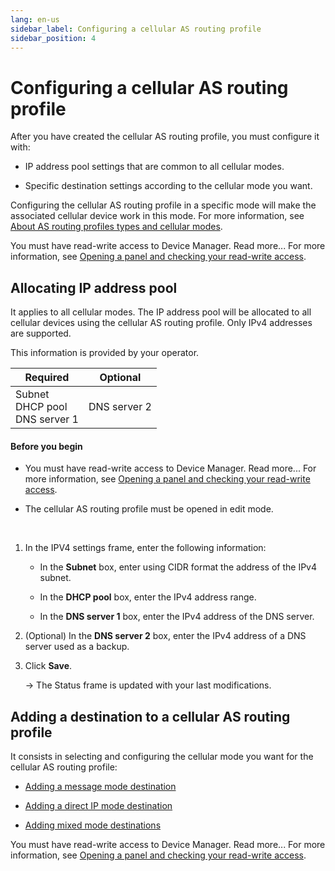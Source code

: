 ```yaml
---
lang: en-us
sidebar_label: Configuring a cellular AS routing profile
sidebar_position: 4
---
```


# Configuring a cellular AS routing profile

After you have created the cellular AS routing profile, you must
configure it with:

- IP address pool settings that are common to all cellular modes.

- Specific destination settings according to the cellular mode you want.

Configuring the cellular AS routing profile in a specific mode will make
the associated cellular device work in this mode. For more information,
see [About AS routing profiles types and cellular
modes](index.md#about-as-routing-profiles-types-and-cellular-modes).

You must have read-write access to Device Manager. Read more\... For
more information, see [Opening a panel and checking your read-write
access](../use-interface.md#opening-a-panel-and-checking-your-read-write-access).

## Allocating IP address pool

It applies to all cellular modes. The IP address pool will be allocated
to all cellular devices using the cellular AS routing profile. Only IPv4
addresses are supported.

This information is provided by your operator.

<table>
<thead>
<tr>
<th>Required</th>
<th>Optional</th>
</tr>
</thead>
<tbody>
<tr>
<td>Subnet<br/>
DHCP pool<br/>
DNS server 1</td>
<td>DNS server 2</td>
</tr>
</tbody>
</table>

#### Before you begin

- You must have read-write access to Device Manager. Read more\... For
  more information, see [Opening a panel and checking your read-write
  access](../use-interface.md#opening-a-panel-and-checking-your-read-write-access).

- The cellular AS routing profile must be opened in edit mode.

 

1.  In the IPV4 settings frame, enter the following information:

    - In the **Subnet** box, enter using CIDR format the address of the
      IPv4 subnet.

    - In the **DHCP pool** box, enter the IPv4 address range.

    - In the **DNS server 1** box, enter the IPv4 address of the DNS
      server.

2.  (Optional) In the **DNS server 2** box, enter the IPv4 address of a
    DNS server used as a backup.

3.  Click **Save**.

    -\> The Status frame is updated with your last modifications.

## Adding a destination to a cellular AS routing profile

It consists in selecting and configuring the cellular mode you want for
the cellular AS routing profile:

- [Adding a message mode
  destination](../orphans/dmug-add-message-mode-destination)

- [Adding a direct IP mode
  destination](../orphans/dmug-add-direct-ip-mode-destination)

- [Adding mixed mode
  destinations](../orphans/dmug-add-mixed-mode-destinations)

You must have read-write access to Device Manager. Read more\... For
more information, see [Opening a panel and checking your read-write
access](../use-interface.md#opening-a-panel-and-checking-your-read-write-access).
